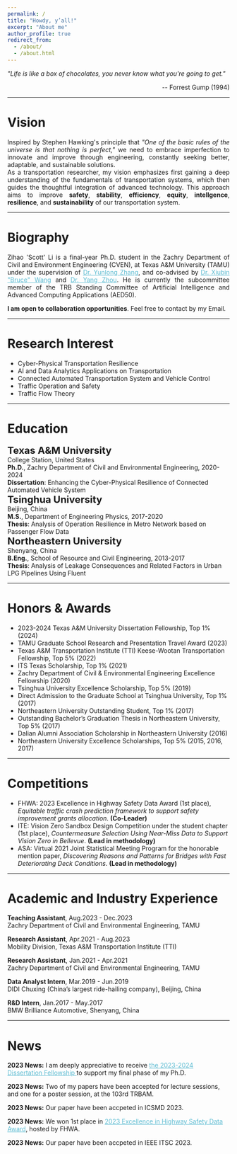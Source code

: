 ```yaml
---
permalink: /
title: "Howdy, y’all!"
excerpt: "About me"
author_profile: true
redirect_from: 
  - /about/
  - /about.html
---
```




<p><i>"Life is like a box of chocolates, you never know what you're going to get."</i></p>
<p style="text-align: right;">-- Forrest Gump (1994)</p>




<hr color="#FFFFFF" />

Vision
======
<div style="text-align: justify"> 

<p> Inspired by Stephen Hawking's principle that <i>"One of the basic rules of the universe is that nothing is perfect,"</i> we need to embrace imperfection to innovate and improve through engineering, constantly seeking better, adaptable, and sustainable solutions.<br/>
As a transportation researcher, my vision emphasizes first gaining a deep understanding of the fundamentals of transportation systems, which then guides the thoughtful integration of advanced technology. This approach aims to improve <b>safety</b>, <b>stability</b>, <b>efficiency</b>, <b>equity</b>, <b>intellgence</b>, <b>resilience</b>, and <b>sustainability</b> of our transportation system.</p> 


<hr color="#FFFFFF" />
</div>


Biography
======

<!-- --------------------------------First Person --------------------------- -->

<div style="text-align: justify"> 
<p>Zihao 'Scott' Li is a final-year Ph.D. student in the Zachry Department of Civil and Environment Engineering (CVEN), at Texas A&M University (TAMU) under the supervision of <a href="https://engineering.tamu.edu/civil/profiles/yzhang.html" style="color:#5dbcd2;">Dr. Yunlong Zhang</a>, and co-advised by  <a href="https://engineering.tamu.edu/civil/profiles/bwang.html" style="color:#5dbcd2;">Dr. Xiubin "Bruce" Wang</a> and <a href="https://engineering.tamu.edu/civil/profiles/zhou-yang.html" style="color:#5dbcd2;">Dr. Yang Zhou</a>. He is currently the subcommittee member of the TRB Standing Committee of Artificial Intelligence and Advanced Computing Applications (AED50). </p>

<p><b>I am open to collaboration opportunities</b>. Feel free to contact by my Email.</p>

<hr color="#FFFFFF" />
</div>

Research Interest
======
<ul>
<li>Cyber-Physical Transportation Resilience</li>
<li>AI and Data Analytics Applications on Transportation</li>
<li>Connected Automated Transportation System and Vehicle Control </li>
<li>Traffic Operation and Safety  </li>
<li>Traffic Flow Theory </li>
</ul>


<hr color="#FFFFFF" />

Education
======
<div style="font-size: 22px;"><b>Texas A&M University</b></div>
College Station, United States<br/>
<strong>Ph.D.</strong>, Zachry Department of Civil and Environmental Engineering, 2020-2024<br/>
<strong>Dissertation</strong>: Enhancing the Cyber-Physical Resilience of Connected Automated Vehicle System<br/>

<div  style="font-size: 22px;"><b>Tsinghua University</b></div>
Beijing, China<br/>
<strong>M.S.</strong>, Department of Engineering Physics, 2017-2020<br/>
<strong>Thesis</strong>: Analysis of Operation Resilience in Metro Network based on Passenger Flow Data<br/>

<div style="font-size: 22px;"><b>Northeastern University</b></div>
Shenyang, China<br/>
<strong>B.Eng.</strong>, School of Resource and Civil Engineering, 2013-2017<br/>
<strong>Thesis</strong>: Analysis of Leakage Consequences and Related Factors in Urban LPG Pipelines Using Fluent<br/>


<hr color="#FFFFFF" />

Honors & Awards
======
<ul>
<li>2023-2024 Texas A&M University Dissertation Fellowship, Top 1% (2024)</li>
<li>TAMU Graduate School Research and Presentation Travel Award (2023)</li>
<li>Texas A&M Transportation Institute (TTI) Keese-Wootan Transportation Fellowship, Top 5% (2022) </li>
<li>ITS Texas Scholarship, Top 1% (2021)</li>
<li>Zachry Department of Civil & Environmental Engineering Excellence Fellowship (2020)</li>
<li>Tsinghua University Excellence Scholarship, Top 5% (2019)</li>
<li>Direct Admission to the Graduate School at Tsinghua University, Top 1% (2017)</li>
<li>Northeastern University Outstanding Student, Top 1% (2017)</li>
<li>Outstanding Bachelor’s Graduation Thesis in Northeastern University, Top 5% (2017)</li>
<li>Dalian Alumni Association Scholarship in Northeastern University (2016)</li>
<li>Northeastern University Excellence Scholarships, Top 5% (2015, 2016, 2017)</li>
</ul>

<hr color="#FFFFFF" />

Competitions
======
<ul>
<li>FHWA: 2023 Excellence in Highway Safety Data Award (1st place), <i>Equitable traffic crash prediction framework to support safety improvement grants allocation</i>. <b>(Co-Leader)</b> </li>
<li>ITE: Vision Zero Sandbox Design Competition under the student chapter (1st place), <i>Countermeasure Selection Using Near-Miss Data to Support Vision Zero in Bellevue</i>. <b>(Lead in methodology)</b></li>
<li>ASA: Virtual 2021 Joint Statistical Meeting Program for the honorable mention paper, <i>Discovering Reasons and Patterns for Bridges with Fast Deteriorating Deck Conditions</i>. <b>(Lead in methodology)</b></li>
</ul>

<hr color="#FFFFFF" />

Academic and Industry Experience
======
<b>Teaching Assistant</b>, Aug.2023 - Dec.2023<br/>
Zachry Department of Civil and Environmental Engineering, TAMU<br/>

<b>Research Assistant</b>, Apr.2021 - Aug.2023<br/>
Mobility Division, Texas A&M Transportation Institute (TTI)<br/>

<b>Research Assistant</b>, Jan.2021 - Apr.2021<br/>
Zachry Department of Civil and Environmental Engineering, TAMU<br/>

<b>Data Analyst Intern</b>, Mar.2019 - Jun.2019<br/>
DIDI Chuxing (China’s largest ride-hailing company), Beijing, China<br/>

<b>R&D Intern</b>, Jan.2017 - May.2017<br/>
BMW Brilliance Automotive, Shenyang, China <br/>

<hr color="#FFFFFF" />


News
======

<p><b>2023 News:</b> I am deeply appreciative to receive <a href="https://grad.tamu.edu/knowledge-center/funding-and-benefits/2023-2024-dissertation-fellowship-awardees" style="color:#5dbcd2;"> the 2023-2024 Dissertation Fellowship </a> to support my final phase of my Ph.D.</p>

<p><b>2023 News:</b> Two of my papers have been accepted for lecture sessions, and one for a poster session, at the 103rd TRBAM.

<p><b>2023 News:</b> Our paper have been accpeted in ICSMD 2023.

<p><b>2023 News:</b> We won 1st place in <a href="https://highways.dot.gov/research/safety/hsis/Excellence-Awards" style="color:#5dbcd2;">2023 Excellence in Highway Safety Data Award</a>, hosted by FHWA.

<p><b>2023 News:</b> Our paper have been accpeted in IEEE ITSC 2023.



